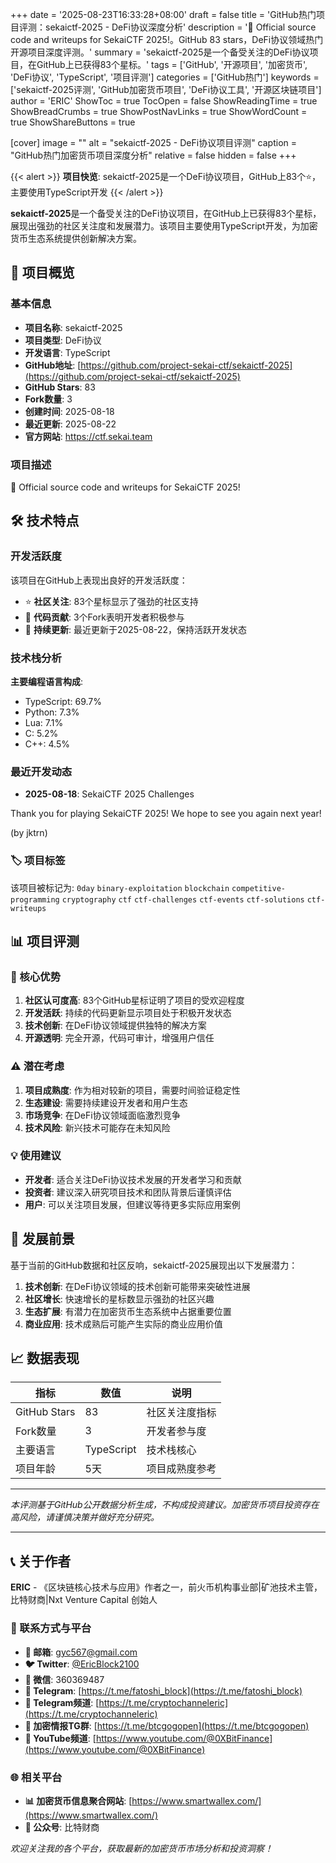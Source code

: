 +++
date = '2025-08-23T16:33:28+08:00'
draft = false
title = 'GitHub热门项目评测：sekaictf-2025 - DeFi协议深度分析'
description = '🎵 Official source code and writeups for SekaiCTF 2025!。GitHub 83 stars，DeFi协议领域热门开源项目深度评测。'
summary = 'sekaictf-2025是一个备受关注的DeFi协议项目，在GitHub上已获得83个星标。'
tags = ['GitHub', '开源项目', '加密货币', 'DeFi协议', 'TypeScript', '项目评测']
categories = ['GitHub热门']
keywords = ['sekaictf-2025评测', 'GitHub加密货币项目', 'DeFi协议工具', '开源区块链项目']
author = 'ERIC'
ShowToc = true
TocOpen = false
ShowReadingTime = true
ShowBreadCrumbs = true
ShowPostNavLinks = true
ShowWordCount = true
ShowShareButtons = true

[cover]
image = ""
alt = "sekaictf-2025 - DeFi协议项目评测"
caption = "GitHub热门加密货币项目深度分析"
relative = false
hidden = false
+++

{{< alert >}}
**项目快览**: sekaictf-2025是一个DeFi协议项目，GitHub上83个⭐，主要使用TypeScript开发
{{< /alert >}}

**sekaictf-2025**是一个备受关注的DeFi协议项目，在GitHub上已获得83个星标，展现出强劲的社区关注度和发展潜力。该项目主要使用TypeScript开发，为加密货币生态系统提供创新解决方案。

## 🎯 项目概览

### 基本信息
- **项目名称**: sekaictf-2025
- **项目类型**: DeFi协议
- **开发语言**: TypeScript
- **GitHub地址**: [https://github.com/project-sekai-ctf/sekaictf-2025](https://github.com/project-sekai-ctf/sekaictf-2025)
- **GitHub Stars**: 83
- **Fork数量**: 3
- **创建时间**: 2025-08-18
- **最近更新**: 2025-08-22
- **官方网站**: https://ctf.sekai.team

### 项目描述
🎵 Official source code and writeups for SekaiCTF 2025!

## 🛠️ 技术特点

### 开发活跃度
该项目在GitHub上表现出良好的开发活跃度：
- ⭐ **社区关注**: 83个星标显示了强劲的社区支持
- 🔄 **代码贡献**: 3个Fork表明开发者积极参与
- 📅 **持续更新**: 最近更新于2025-08-22，保持活跃开发状态

### 技术栈分析

**主要编程语言构成**:
- TypeScript: 69.7%
- Python: 7.3%
- Lua: 7.1%
- C: 5.2%
- C++: 4.5%


### 最近开发动态
- **2025-08-18**: SekaiCTF 2025 Challenges

Thank you for playing SekaiCTF 2025! We hope to see you again next year!

 (by jktrn)


### 🏷️ 项目标签
该项目被标记为: `0day` `binary-exploitation` `blockchain` `competitive-programming` `cryptography` `ctf` `ctf-challenges` `ctf-events` `ctf-solutions` `ctf-writeups`


## 📊 项目评测


### 🎯 核心优势
1. **社区认可度高**: 83个GitHub星标证明了项目的受欢迎程度
2. **开发活跃**: 持续的代码更新显示项目处于积极开发状态
3. **技术创新**: 在DeFi协议领域提供独特的解决方案
4. **开源透明**: 完全开源，代码可审计，增强用户信任

### ⚠️ 潜在考虑
1. **项目成熟度**: 作为相对较新的项目，需要时间验证稳定性
2. **生态建设**: 需要持续建设开发者和用户生态
3. **市场竞争**: 在DeFi协议领域面临激烈竞争
4. **技术风险**: 新兴技术可能存在未知风险

### 💡 使用建议
- **开发者**: 适合关注DeFi协议技术发展的开发者学习和贡献
- **投资者**: 建议深入研究项目技术和团队背景后谨慎评估
- **用户**: 可以关注项目发展，但建议等待更多实际应用案例

## 🔮 发展前景

基于当前的GitHub数据和社区反响，sekaictf-2025展现出以下发展潜力：

1. **技术创新**: 在DeFi协议领域的技术创新可能带来突破性进展
2. **社区增长**: 快速增长的星标数显示强劲的社区兴趣
3. **生态扩展**: 有潜力在加密货币生态系统中占据重要位置
4. **商业应用**: 技术成熟后可能产生实际的商业应用价值

## 📈 数据表现

| 指标 | 数值 | 说明 |
|------|------|------|
| GitHub Stars | 83 | 社区关注度指标 |
| Fork数量 | 3 | 开发者参与度 |
| 主要语言 | TypeScript | 技术栈核心 |
| 项目年龄 | 5天 | 项目成熟度参考 |

---

*本评测基于GitHub公开数据分析生成，不构成投资建议。加密货币项目投资存在高风险，请谨慎决策并做好充分研究。*

---

## 📞 关于作者

**ERIC** - 《区块链核心技术与应用》作者之一，前火币机构事业部|矿池技术主管，比特财商|Nxt Venture Capital 创始人

### 🔗 联系方式与平台

- **📧 邮箱**: [gyc567@gmail.com](mailto:gyc567@gmail.com)
- **🐦 Twitter**: [@EricBlock2100](https://twitter.com/EricBlock2100)
- **💬 微信**: 360369487
- **📱 Telegram**: [https://t.me/fatoshi_block](https://t.me/fatoshi_block)
- **📢 Telegram频道**: [https://t.me/cryptochanneleric](https://t.me/cryptochanneleric)
- **👥 加密情报TG群**: [https://t.me/btcgogopen](https://t.me/btcgogopen)
- **🎥 YouTube频道**: [https://www.youtube.com/@0XBitFinance](https://www.youtube.com/@0XBitFinance)

### 🌐 相关平台

- **📊 加密货币信息聚合网站**: [https://www.smartwallex.com/](https://www.smartwallex.com/)
- **📖 公众号**: 比特财商

*欢迎关注我的各个平台，获取最新的加密货币市场分析和投资洞察！*
